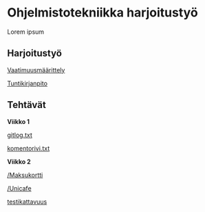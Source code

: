 # Ohjelmistotekniikka harjoitustyö

Lorem ipsum

## Harjoitustyö

[Vaatimuusmäärittely](/Tykkipeli/dokumentaatio/vaatimusmaarittely.md)

[Tuntikirjanpito](/Tykkipeli/dokumentaatio/tuntikirjanpito.md)

## Tehtävät

**Viikko 1**

[gitlog.txt](./laskarit/viikko1/gitlog.txt)

[komentorivi.txt](./laskarit/viikko1/komentorivi.txt)

**Viikko 2**

[/Maksukortti](./laskarit/viikko2/Maksukortti)

[/Unicafe](./laskarit/viikko2/Unicafe)

[testikattavuus](./laskarit/viikko2/testikattavuus.png)

